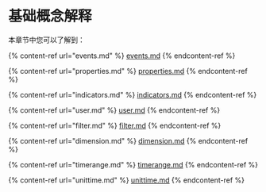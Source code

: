 # 基础概念解释

本章节中您可以了解到：

{% content-ref url="events.md" %}
[events.md](events.md)
{% endcontent-ref %}

{% content-ref url="properties.md" %}
[properties.md](properties.md)
{% endcontent-ref %}

{% content-ref url="indicators.md" %}
[indicators.md](indicators.md)
{% endcontent-ref %}

{% content-ref url="user.md" %}
[user.md](user.md)
{% endcontent-ref %}

{% content-ref url="filter.md" %}
[filter.md](filter.md)
{% endcontent-ref %}

{% content-ref url="dimension.md" %}
[dimension.md](dimension.md)
{% endcontent-ref %}

{% content-ref url="timerange.md" %}
[timerange.md](timerange.md)
{% endcontent-ref %}

{% content-ref url="unittime.md" %}
[unittime.md](unittime.md)
{% endcontent-ref %}
